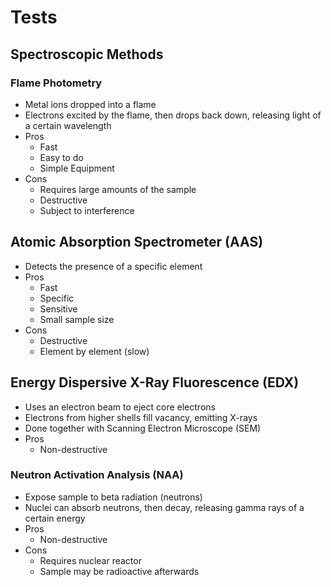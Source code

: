 # Tests
## Spectroscopic Methods
### Flame Photometry
- Metal ions dropped into a flame
- Electrons excited by the flame, then drops back down, releasing light of a certain wavelength
- Pros
	- Fast
	- Easy to do
	- Simple Equipment
- Cons
	- Requires large amounts of the sample
	- Destructive
	- Subject to interference
## Atomic Absorption Spectrometer (AAS)
- Detects the presence of a specific element
- Pros
	- Fast
	- Specific
	- Sensitive
	- Small sample size
- Cons
	- Destructive
	- Element by element (slow)
## Energy Dispersive X-Ray Fluorescence (EDX)
- Uses an electron beam to eject core electrons
- Electrons from higher shells fill vacancy, emitting X-rays
- Done together with Scanning Electron Microscope (SEM)
- Pros
	- Non-destructive
### Neutron Activation Analysis (NAA)
- Expose sample to beta radiation (neutrons)
- Nuclei can absorb neutrons, then decay, releasing gamma rays of a certain energy
- Pros
	- Non-destructive
- Cons
	- Requires nuclear reactor
	- Sample may be radioactive afterwards